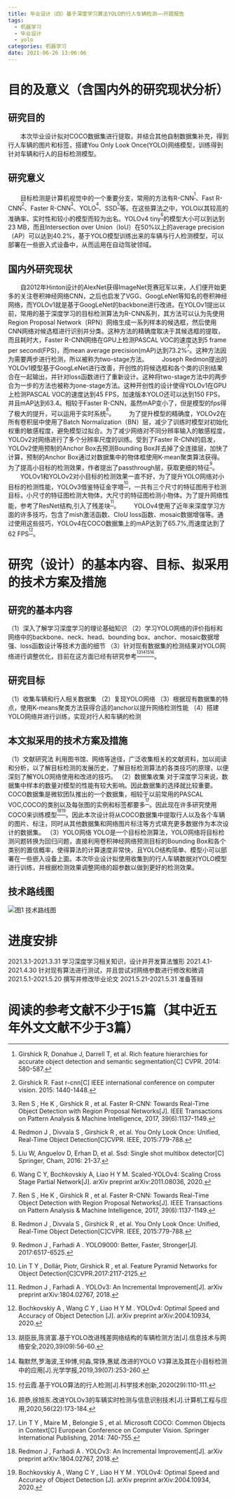 ```yaml
---
title: 毕业设计（四）基于深度学习算法YOLO的行人车辆检测——开题报告
tags:
  - 机器学习
  - 毕业设计
  - yolo
categories: 机器学习
date: 2021-06-26 13:06:06
---
```



# 目的及意义（含国内外的研究现状分析）
## 研究目的
&emsp;&emsp;本次毕业设计拟对COCO数据集进行提取，并结合其他自制数据集补充，得到行人车辆的图片和标签，搭建You Only Look Once(YOLO)网络模型，训练得到针对车辆和行人的目标检测模型。
## 研究意义
&emsp;&emsp;目标检测是计算机视觉中的一个重要分支，常用的方法有R-CNN<sup>[^1]</sup>、Fast R-CNN<sup>[^2]</sup>、Faster R-CNN<sup>[^3]</sup>、YOLO<sup>[^4]</sup>、SSD<sup>[^5]</sup>等。在这些算法之中，YOLO以其较高的准确率、实时性和较小的模型而较为出名。YOLOv4 tiny<sup>[^6]</sup>的模型大小可以到达到23 MB，而且Intersection over Union（IoU）在50%以上的average precision（AP）可以达到40.2%，基于YOLO模型训练出来的车辆与行人检测模型，可以部署在一些嵌入式设备中，从而运用在自动驾驶领域。
## 国内外研究现状
&emsp;&emsp;自2012年Hinton设计的AlexNet获得ImageNet竞赛冠军以来，人们便开始更多的关注卷积神经网络CNN，之后也启发了VGG、GoogLeNet等知名的卷积神经网络，而YOLOv1就是基于GoogLeNet的backbone进行改进。在YOLOv1提出以前，常用的基于深度学习的目标检测算法为R-CNN系列，其方法可以认为先使用Region Proposal Network（RPN）网络生成一系列样本的候选框，然后使用CNN网络对候选框进行识别并分类。这种方法的精确度取决于其候选框的提取，而且耗时大，Faster R-CNN网络在GPU上检测PASCAL VOC的速度达到5 frame per second(FPS)，而mean average precision(mAP)达到73.2%<sup>[^3]</sup>。这种方法因为需要两步进行检测，所以被称为two-stage方法。
&emsp;&emsp;Joseph Redmon提出的YOLOv1模型基于GoogLeNet进行改善，开创性的将候选框和各个类的识别结果合在一起输出，并针对loss函数进行了重新设计。这种将two-stage方法中的两步合为一步的方法也被称为one-stage方法。这种开创性的设计使得YOLOv1在GPU上检测PASCAL VOC的速度达到45 FPS，加速版本YOLO还可以达到150 FPS，并且mAP达到63.4。相较于Faster R-CNN，虽然mAP变小了，但是模型的fps得了极大的提升，可以运用于实时系统<sup>[^4]</sup>。
&emsp;&emsp;为了提升模型的精确度，YOLOv2在所有卷积层中使用了Batch Normalization（BN）层，减少了训练时模型对初始化权重的敏感程度，避免模型过拟合。为了减少网络对不同分辨率输入的敏感程度，YOLOv2对网络进行了多个分辨率尺度的训练。受到了Faster R-CNN的启发，YOLOv2使用预制的Anchor Box去预测Bounding Box并去掉了全连接层，加快了计算，预制的Anchor Box通过对数据集中的物体框使用K-mean聚类算法获得。为了提高小目标的检测效果，作者提出了passthrough层，获取更细的特征<sup>[^7]</sup>。
&emsp;&emsp;YOLOv1和YOLOv2对小目标的检测效果一直不好，为了提升YOLO网络对小目标的检测性能，YOLOv3借鉴特征金字塔<sup>[^8]</sup>，一共有三个尺寸的特征图用于检测目标，小尺寸的特征图检测大物体，大尺寸的特征图检测小物体。为了提升网络性能，参考了ResNet结构,引入了残差块<sup>[^9]</sup>。
&emsp;&emsp;YOLOv4使用了近年来深度学习方面的许多技巧，包含了mish激活函数、CIoU loss函数、mosaic数据增强等。通过使用这些技巧，YOLOv4在COCO数据集上的mAP达到了65.7%,而速度达到了62 FPS<sup>[^10]</sup>。

# 研究（设计）的基本内容、目标、拟采用的技术方案及措施
## 研究的基本内容
（1）深入了解学习深度学习的理论基础知识
（2）学习YOLO网络的评价指标和网络中的backbone、neck、head、bounding box、anchor、mosaic数据增强、loss函数设计等技术方面的细节
（3）针对现有数据集的检测结果对YOLO网络进行调整优化，目前在这方面已经有研究参考<sup>[^11]</sup><sup>[^12]</sup><sup>[^13]</sup><sup>[^14]</sup>。
## 研究目标
（1）收集车辆和行人相关数据集
（2）复现YOLO网络
（3）根据现有数据集的特点，使用K-means聚类方法获得合适的anchor以提升网络检测性能
（4）搭建YOLO网络并进行训练，实现对行人和车辆的检测
## 本文拟采用的技术方案及措施
（1）文献研究法
利用图书馆、网络等途径，广泛收集相关的文献资料，加以阅读和分析，以了解目标检测的发展历史，了解目标检测算法的各类技巧的原理，以便深刻了解YOLO网络使用和改进的技巧。
（2）数据集收集
对于深度学习来说，数据集中样本的数量对模型的性能有较大影响。因此数据集的选择就比较重要。COCO数据集是微软团队推出的一个数据集，相较于以前常用的PASCAL VOC,COCO的类别以及每张图的实例和标签都要多<sup>[^15]</sup>。因此现在许多研究使用COCO来训练模型<sup>[^9]</sup><sup>[^10]</sup>。因此本次设计将从COCO数据集中提取行人以及各个车辆的图片、标注，同时从其他数据集和网络图片标注等方式填充更多数据作为本次设计的数据集。
（3）YOLO网络
YOLO是一个目标检测算法，YOLO网络将目标检测问题转换为回归问题，直接利用卷积神经网络预测目标的Bounding Box和各个类别的置信概率，使得算法的计算速度非常快，且YOLO结构简单、模型小可以部署在一些嵌入设备上面。本次毕业设计拟使用收集到的行人车辆数据对YOLO模型进行训练，并根据检测效果调整网络的超参数以做到更好的检测效果。
## 技术路线图
![图1 技术路线图](/images/GraduationProject/roadmap.png)

# 进度安排
2021.3.1-2021.3.31 学习深度学习相关知识，设计并开发算法雏形
2021.4.1-2021.4.30 针对现有算法进行测试，并且尝试对网络参数进行修改和微调
2021.5.1-2021.5.20 撰写并修改毕业论文
2021.5.21-2021.5.31 准备答辩

# 阅读的参考文献不少于15篇（其中近五年外文文献不少于3篇）
[^1]: Girshick R, Donahue J, Darrell T, et al. Rich feature hierarchies for accurate object detection and semantic segmentation[C] CVPR. 2014: 580-587.
[^2]: Girshick R. Fast r-cnn[C] IEEE international conference on computer vision. 2015: 1440-1448.
[^3]: Ren S , He K , Girshick R , et al. Faster R-CNN: Towards Real-Time Object Detection with Region Proposal Networks[J]. IEEE Transactions on Pattern Analysis & Machine Intelligence, 2017, 39(6):1137-1149.
[^4]: Redmon J , Divvala S , Girshick R , et al. You Only Look Once: Unified, Real-Time Object Detection[C]CVPR. IEEE, 2015:779-788.
[^5]: Liu W, Anguelov D, Erhan D, et al. Ssd: Single shot multibox detector[C] Springer, Cham, 2016: 21-37.
[^6]: Wang C Y, Bochkovskiy A, Liao H Y M. Scaled-YOLOv4: Scaling Cross Stage Partial Network[J]. arXiv preprint arXiv:2011.08036, 2020.
[^7]: Redmon J , Farhadi A . YOLO9000: Better, Faster, Stronger[J]. 2017:6517-6525.
[^8]: Lin T Y , Dollár, Piotr, Girshick R , et al. Feature Pyramid Networks for Object Detection[C]CVPR.2017:2117-2125.
[^9]: Redmon J , Farhadi A . YOLOv3: An Incremental Improvement[J]. arXiv preprint arXiv:1804.02767, 2018.
[^10]: Bochkovskiy A , Wang C Y , Liao H Y M . YOLOv4: Optimal Speed and Accuracy of Object Detection [J]. arXiv preprint arXiv:2004.10934, 2020.
[^11]: 胡臣辰,陈贤富.基于YOLO改进残差网络结构的车辆检测方法[J].信息技术与网络安全,2020,39(09):56-60.
[^12]: 鞠默然,罗海波,王仲博,何淼,常铮,惠斌.改进的YOLO V3算法及其在小目标检测中的应用[J].光学学报,2019,39(07):253-260.
[^13]: 付云霞.基于YOLO算法的行人检测[J].科学技术创新,2020(29):110-111.
[^14]: 顾恭,徐旭东.改进YOLOv3的车辆实时检测与信息识别技术[J].计算机工程与应用,2020,56(22):173-184.
[^15]: Lin T Y , Maire M , Belongie S , et al. Microsoft COCO: Common Objects in Context[C] European Conference on Computer Vision. Springer International Publishing, 2014: 740-755.
